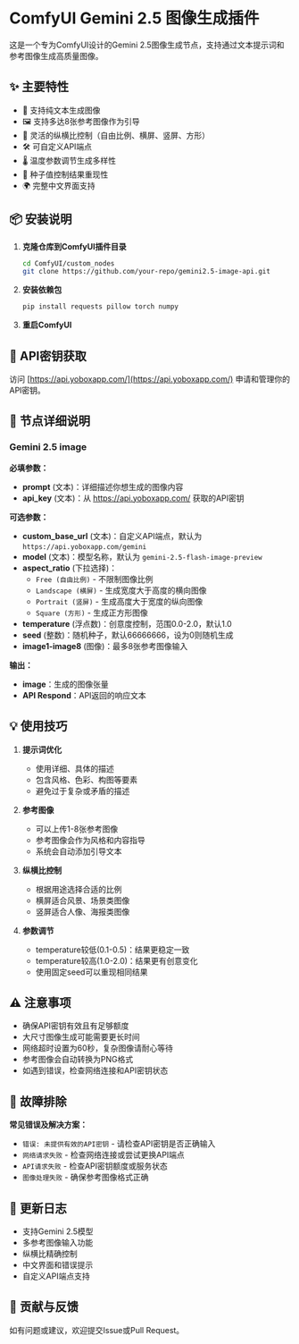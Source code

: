 # ComfyUI Gemini 2.5 图像生成插件

这是一个专为ComfyUI设计的Gemini 2.5图像生成节点，支持通过文本提示词和参考图像生成高质量图像。

## ✨ 主要特性

- 🎨 支持纯文本生成图像
- 🖼️ 支持多达8张参考图像作为引导
- 📐 灵活的纵横比控制（自由比例、横屏、竖屏、方形）
- 🛠️ 可自定义API端点
- 🌡️ 温度参数调节生成多样性
- 🎯 种子值控制结果重现性
- 🌍 完整中文界面支持

## 📦 安装说明

1. **克隆仓库到ComfyUI插件目录**
   ```bash
   cd ComfyUI/custom_nodes
   git clone https://github.com/your-repo/gemini2.5-image-api.git
   ```

2. **安装依赖包**
   ```bash
   pip install requests pillow torch numpy
   ```

3. **重启ComfyUI**

## 🔑 API密钥获取

访问 [https://api.yoboxapp.com/](https://api.yoboxapp.com/) 申请和管理你的API密钥。

## 🚀 节点详细说明

### Gemini 2.5 image

**必填参数：**
- **prompt** (文本)：详细描述你想生成的图像内容
- **api_key** (文本)：从 https://api.yoboxapp.com/ 获取的API密钥

**可选参数：**
- **custom_base_url** (文本)：自定义API端点，默认为 `https://api.yoboxapp.com/gemini`
- **model** (文本)：模型名称，默认为 `gemini-2.5-flash-image-preview`
- **aspect_ratio** (下拉选择)：
  - `Free (自由比例)` - 不限制图像比例
  - `Landscape (横屏)` - 生成宽度大于高度的横向图像
  - `Portrait (竖屏)` - 生成高度大于宽度的纵向图像
  - `Square (方形)` - 生成正方形图像
- **temperature** (浮点数)：创意度控制，范围0.0-2.0，默认1.0
- **seed** (整数)：随机种子，默认66666666，设为0则随机生成
- **image1-image8** (图像)：最多8张参考图像输入

**输出：**
- **image**：生成的图像张量
- **API Respond**：API返回的响应文本

## 💡 使用技巧

1. **提示词优化**
   - 使用详细、具体的描述
   - 包含风格、色彩、构图等要素
   - 避免过于复杂或矛盾的描述

2. **参考图像**
   - 可以上传1-8张参考图像
   - 参考图像会作为风格和内容指导
   - 系统会自动添加引导文本

3. **纵横比控制**
   - 根据用途选择合适的比例
   - 横屏适合风景、场景类图像
   - 竖屏适合人像、海报类图像

4. **参数调节**
   - temperature较低(0.1-0.5)：结果更稳定一致
   - temperature较高(1.0-2.0)：结果更有创意变化
   - 使用固定seed可以重现相同结果

## ⚠️ 注意事项

- 确保API密钥有效且有足够额度
- 大尺寸图像生成可能需要更长时间
- 网络超时设置为60秒，复杂图像请耐心等待
- 参考图像会自动转换为PNG格式
- 如遇到错误，检查网络连接和API密钥状态

## 🔧 故障排除

**常见错误及解决方案：**

- `错误: 未提供有效的API密钥` - 请检查API密钥是否正确输入
- `网络请求失败` - 检查网络连接或尝试更换API端点
- `API请求失败` - 检查API密钥额度或服务状态
- `图像处理失败` - 确保参考图像格式正确

## 📄 更新日志

- 支持Gemini 2.5模型
- 多参考图像输入功能
- 纵横比精确控制
- 中文界面和错误提示
- 自定义API端点支持

## 🤝 贡献与反馈

如有问题或建议，欢迎提交Issue或Pull Request。